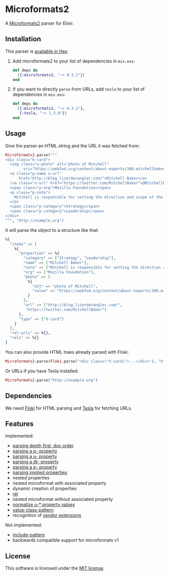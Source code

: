 # Microformats2

A [Microformats2](http://microformats.org/wiki/microformats2) parser for Elixir.

## Installation

This parser is [available in Hex](https://hex.pm/packages/microformats2):

1. Add microformats2 to your list of dependencies in `mix.exs`:

   ```elixir
   def deps do
     [{:microformats2, "~> 0.3.1"}]
   end
   ```

2. If you want to directly `parse` from URLs, add `tesla` to your list of dependencies in `mix.exs`:

   ```elixir
   def deps do
     [{:microformats2, "~> 0.3.1"},
      {:tesla, "~> 1.3.0"}]
   end
   ```

## Usage

Give the parser an HTML string and the URL it was fetched from:

```elixir
Microformats2.parse("""
<div class="h-card">
  <img class="u-photo" alt="photo of Mitchell"
        src="https://webfwd.org/content/about-experts/300.mitchellbaker/mentor_mbaker.jpg"/>
  <a class="p-name u-url"
      href="http://blog.lizardwrangler.com/">Mitchell Baker</a>
  (<a class="u-url" href="https://twitter.com/MitchellBaker">@MitchellBaker</a>)
  <span class="p-org">Mozilla Foundation</span>
  <p class="p-note">
    Mitchell is responsible for setting the direction and scope of the Mozilla Foundation and its activities.
  </p>
  <span class="p-category">Strategy</span>
  <span class="p-category">Leadership</span>
</div>
""", "http://example.org")
```

It will parse the object to a structure like that:

```elixir
%{
  "items" => [
    %{
      "properties" => %{
        "category" => ["Strategy", "Leadership"],
        "name" => ["Mitchell Baker"],
        "note" => ["Mitchell is responsible for setting the direction and scope of the Mozilla Foundation and its activities."],
        "org" => ["Mozilla Foundation"],
        "photo" => [
          %{
            "alt" => "photo of Mitchell",
            "value" => "https://webfwd.org/content/about-experts/300.mitchellbaker/mentor_mbaker.jpg"
          }
        ],
        "url" => ["http://blog.lizardwrangler.com/",
         "https://twitter.com/MitchellBaker"]
      },
      "type" => ["h-card"]
    }
  ],
  "rel-urls" => %{},
  "rels" => %{}
}
```

You can also provide HTML trees already parsed with Floki:

```elixir
Microformats2.parse(Floki.parse("<div class=\"h-card\">...</div>"), "http://example.org")
```

Or URLs if you have Tesla installed:

```elixir
Microformats2.parse("http://example.org")
```

## Dependencies

We need [Floki](https://github.com/philss/floki) for HTML parsing and
[Tesla](https://github.com/teamon/tesla) for fetching URLs.

## Features

Implemented:

- [parsing depth first, doc order](http://microformats.org/wiki/microformats2-parsing#parse_a_document_for_microformats)
- [parsing a p- property](http://microformats.org/wiki/microformats2-parsing#parsing_a_p-_property)
- [parsing a u- property](http://microformats.org/wiki/microformats2-parsing#parsing_a_u-_property)
- [parsing a dt- property](http://microformats.org/wiki/microformats2-parsing#parsing_a_dt-_property)
- [parsing a e- property](http://microformats.org/wiki/microformats2-parsing#parsing_an_e-_property)
- [parsing implied properties](http://microformats.org/wiki/microformats-2-parsing#parsing_for_implied_properties)
- nested properties
- nested microformat with associated property
- dynamic creation of properties
- [rel](http://microformats.org/wiki/rel)
- nested microformat without associated property
- [normalize u-\* property values](http://microformats.org/wiki/microformats2-parsing-faq#normalizing_u-.2A_property_values)
- [value-class-pattern](http://microformats.org/wiki/value-class-pattern)
- recognition of [vendor extensions](http://microformats.org/wiki/microformats2#VENDOR_EXTENSIONS)

Not implemented:

- [include-pattern](http://microformats.org/wiki/include-pattern)
- backwards compatible support for microformats v1

## License

This software is licensed under the [MIT license](https://choosealicense.com/licenses/mit/).
